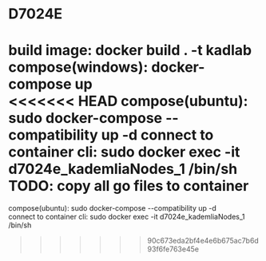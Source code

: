 # D7024E

build image: docker build . -t kadlab <br>
compose(windows): docker-compose up <br>
<<<<<<< HEAD
compose(ubuntu): sudo docker-compose --compatibility up -d
connect to container cli: sudo docker exec -it d7024e_kademliaNodes_1 /bin/sh
TODO: copy all go files to container
=======
compose(ubuntu): sudo docker-compose --compatibility up -d <br>
connect to container cli: sudo docker exec -it d7024e_kademliaNodes_1 /bin/sh
>>>>>>> 90c673eda2bf4e4e6b675ac7b6d93f6fe763e45e
